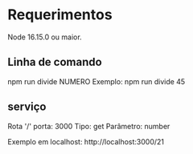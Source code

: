 # Requerimentos
Node 16.15.0 ou maior.

## Linha de comando
npm run divide NUMERO
Exemplo: npm run divide 45

## serviço

Rota '/'
porta: 3000
Tipo: get
Parâmetro: number 

Exemplo em localhost:
http://localhost:3000/21
